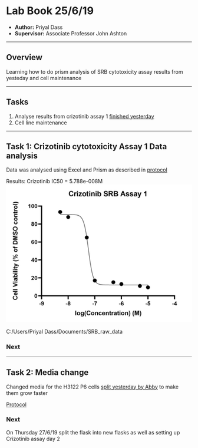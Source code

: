 # Lab Book 25/6/19

- **Author:** Priyal Dass
- **Supervisor:** Associate Professor John Ashton
------------------------------------------------------------------
## Overview

Learning how to do prism analysis of SRB cytotoxicity assay results from yesteday and cell maintenance

------------------------------------------------------------------
## Tasks

1. Analyse results from crizotinib assay 1 [finished yesterday](../Daily_lab_book/LB_19-6-25.md)
2. Cell line maintenance

------------------------------------------------------------------
## Task 1: Crizotinib cytotoxicity Assay 1 Data analysis

Data was analysed using Excel and Prism as described in [protocol](../Protocols/SRB_Cytotoxicity_assay.md)

Results:
Crizotinib IC50 = 5.788e-008M
![](../Daily_lab_book/Figure_cache/Crizotinib_assay_1.jpg)

C:/Users/Priyal Dass/Documents/SRB_raw_data


### Next
------------------------------------------------------------------
## Task 2: Media change

Changed media for the H3122 P6 cells [split yesterday by Abby](../Daily_lab_book/LB_19-6-24.md) to make them grow faster

[Protocol](../Protocols/Media_change.md)

### Next
On Thursday 27/6/19 split the flask into new flasks as well as setting up Crizotinib assay day 2
